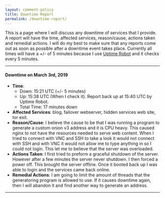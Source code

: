 ```yaml
---
layout: comment-policy
title: Downtime Report
permalink: /downtime-report/
---
```

This is a page where I will discuss any downtime of services that I provide. A report will have the time, affected services, reason/cause, actions taken and remedial actions. I will do my best to make sure that any reports come out as soon as possible after a downtime event takes place. Currently all times will have a +/- of 5 minutes because I use [Uptime Robot](https://uptimerobot.com/) and it checks every 5 minutes.  

---

#### Downtime on March 3rd, 2019
- **Time**:  
	- Down: 15:21 UTC (+/- 5 minutes)  
	- Up: 15:38 UTC (When I check it). Report back up at 15:40 UTC by Uptime Robot.  
	- Total Time: 17 minutes down
- **Affected Services**: blog, failover webserver, hidden services web site, tor exit.
- **Reason/Cause**: I believe the cause to be that I was running a program to generate a custom onion v3 address and it is CPU heavy. This caused nginx to not have the resources needed to serve web content. When I tried to connect with VNC and SSH to take a look it would not connect with SSH and with VNC it would not allow me to type anything in so I could not login. This let me to believe that the server was overloaded.
- **Actions Taken**: I first tried to preform a graceful shutdown of the server. However after a few minutes the server never shutdown. I then forced a power off. This brought the server offline. Once it booted back up I was able to login and the services came back online.
- **Remedial Actions**: I am going to limit the amount of threads that the generatoring program is allowed to use. If it causes downtime again, then I will abandon it and find another way to generate an address.  

-----
